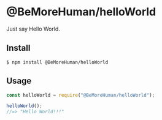 # @BeMoreHuman/helloWorld

Just say Hello World.

## Install

```
$ npm install @BeMoreHuman/helloWorld
```

## Usage

```js
const helloWorld = require("@BeMoreHuman/helloWorld");

helloWorld();
//=> "Hello World!!!"
```

